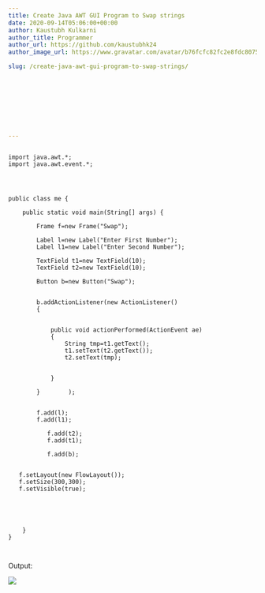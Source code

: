 ```yaml
---
title: Create Java AWT GUI Program to Swap strings
date: 2020-09-14T05:06:00+00:00
author: Kaustubh Kulkarni
author_title: Programmer
author_url: https://github.com/kaustubhk24
author_image_url: https://www.gravatar.com/avatar/b76fcfc82fc2e8fdc8075636f1735f61?s=200

slug: /create-java-awt-gui-program-to-swap-strings/









---
```


```
  
import java.awt.*;  
import java.awt.event.*;  
  
  
  
  
public class me {  
  
    public static void main(String[] args) {  
  
        Frame f=new Frame("Swap");  
  
        Label l=new Label("Enter First Number");  
        Label l1=new Label("Enter Second Number");  
  
        TextField t1=new TextField(10);  
        TextField t2=new TextField(10);  
  
        Button b=new Button("Swap");  
  
  
        b.addActionListener(new ActionListener()  
        {  
  
  
            public void actionPerformed(ActionEvent ae)  
            {  
                String tmp=t1.getText();  
                t1.setText(t2.getText());  
                t2.setText(tmp);  
  
  
            }  
  
        }        );  
  
  
        f.add(l);  
        f.add(l1);  
  
           f.add(t2);  
           f.add(t1);  
  
           f.add(b);  
  
  
   f.setLayout(new FlowLayout());  
   f.setSize(300,300);  
   f.setVisible(true);  
  
          
  
  
  
    }  
}  
  
  

```


Output: 


[![](https://www.kaustubh.codes/imgs/wp-content/uploads/2020/09/Screenshot-2Bfrom-2B2020-09-14-2B10-33-44-300x169.png)](https://www.kaustubh.codes/imgs/wp-content/uploads/2020/09/Screenshot-2Bfrom-2B2020-09-14-2B10-33-44.png)

